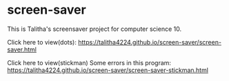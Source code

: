 # screen-saver

This is Talitha's screensaver project for computer science 10.

Click here to view(dots):
https://talitha4224.github.io/screen-saver/screen-saver.html

Click here to view(stickman) Some errors in this program:
https://talitha4224.github.io/screen-saver/screen-saver-stickman.html
